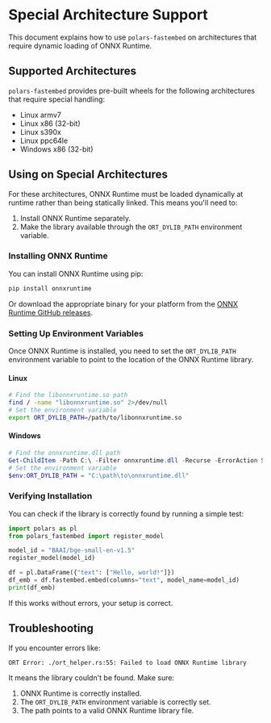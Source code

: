 # Special Architecture Support

This document explains how to use `polars-fastembed` on architectures that require
dynamic loading of ONNX Runtime.

## Supported Architectures

`polars-fastembed` provides pre-built wheels for the following architectures that require
special handling:

- Linux armv7
- Linux x86 (32-bit)
- Linux s390x
- Linux ppc64le
- Windows x86 (32-bit)

## Using on Special Architectures

For these architectures, ONNX Runtime must be loaded dynamically at runtime rather than
being statically linked. This means you'll need to:

1. Install ONNX Runtime separately.
2. Make the library available through the `ORT_DYLIB_PATH` environment variable.

### Installing ONNX Runtime

You can install ONNX Runtime using pip:

```bash
pip install onnxruntime
```

Or download the appropriate binary for your platform from the
[ONNX Runtime GitHub releases](https://github.com/microsoft/onnxruntime/releases).

### Setting Up Environment Variables

Once ONNX Runtime is installed, you need to set the `ORT_DYLIB_PATH` environment variable
to point to the location of the ONNX Runtime library.

#### Linux

```bash
# Find the libonnxruntime.so path
find / -name "libonnxruntime.so" 2>/dev/null
# Set the environment variable
export ORT_DYLIB_PATH=/path/to/libonnxruntime.so
```

#### Windows

```powershell
# Find the onnxruntime.dll path
Get-ChildItem -Path C:\ -Filter onnxruntime.dll -Recurse -ErrorAction SilentlyContinue
# Set the environment variable
$env:ORT_DYLIB_PATH = "C:\path\to\onnxruntime.dll"
```

### Verifying Installation

You can check if the library is correctly found by running a simple test:

```python
import polars as pl
from polars_fastembed import register_model

model_id = "BAAI/bge-small-en-v1.5"
register_model(model_id)

df = pl.DataFrame({"text": ["Hello, world!"]})
df_emb = df.fastembed.embed(columns="text", model_name=model_id)
print(df_emb)
```

If this works without errors, your setup is correct.

## Troubleshooting

If you encounter errors like:

```
ORT Error: ./ort_helper.rs:55: Failed to load ONNX Runtime library
```

It means the library couldn't be found. Make sure:

1. ONNX Runtime is correctly installed.
2. The `ORT_DYLIB_PATH` environment variable is correctly set.
3. The path points to a valid ONNX Runtime library file.